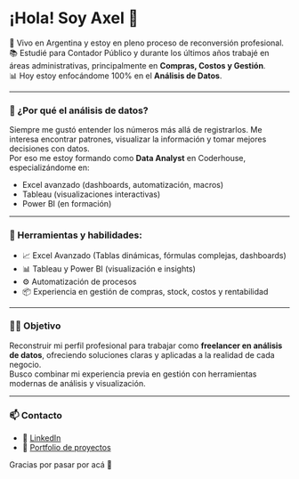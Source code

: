 # ¡Hola! Soy Axel 👋

📍 Vivo en Argentina y estoy en pleno proceso de reconversión profesional.  
📚 Estudié para Contador Público y durante los últimos años trabajé en áreas administrativas, principalmente en **Compras, Costos y Gestión**.  
📊 Hoy estoy enfocándome 100% en el **Análisis de Datos**.

---

### 🎯 ¿Por qué el análisis de datos?

Siempre me gustó entender los números más allá de registrarlos. Me interesa encontrar patrones, visualizar la información y tomar mejores decisiones con datos.  
Por eso me estoy formando como **Data Analyst** en Coderhouse, especializándome en:

- Excel avanzado (dashboards, automatización, macros)
- Tableau (visualizaciones interactivas)
- Power BI (en formación)

---

### 🧰 Herramientas y habilidades:

- 📈 Excel Avanzado (Tablas dinámicas, fórmulas complejas, dashboards)
- 📊 Tableau y Power BI (visualización e insights)
- ⚙️ Automatización de procesos
- 📦 Experiencia en gestión de compras, stock, costos y rentabilidad

---

### 👨‍💻 Objetivo

Reconstruir mi perfil profesional para trabajar como **freelancer en análisis de datos**, ofreciendo soluciones claras y aplicadas a la realidad de cada negocio.  
Busco combinar mi experiencia previa en gestión con herramientas modernas de análisis y visualización.

---

### 📫 Contacto

- 💼 [LinkedIn](https://www.linkedin.com/in/axelschemberg)
- 📁 [Portfolio de proyectos](https://github.com/AxelSchemberg/portfolio)

Gracias por pasar por acá 🙌
